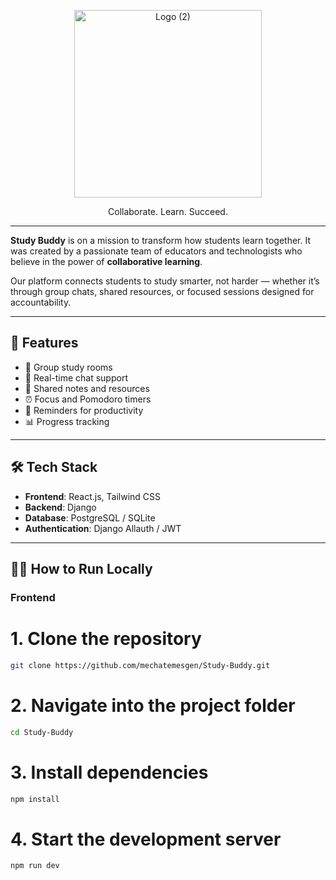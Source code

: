 <p align="center">
  <img src="https://github.com/user-attachments/assets/6fbc8eea-7c1e-43ee-9867-7174f2dacd93" alt="Logo (2)" width="300" />
</p>



<p align="center">
  Collaborate. Learn. Succeed.
</p>

---

**Study Buddy** is on a mission to transform how students learn together. It was created by a passionate team of educators and technologists who believe in the power of **collaborative learning**.

Our platform connects students to study smarter, not harder — whether it’s through group chats, shared resources, or focused sessions designed for accountability.

---

## 🌟 Features

- 👥 Group study rooms
- 💬 Real-time chat support
- 🧠 Shared notes and resources
- ⏰ Focus and Pomodoro timers
- 🔔 Reminders for productivity
- 📊 Progress tracking

---

## 🛠 Tech Stack

- **Frontend**: React.js, Tailwind CSS  
- **Backend**: Django  
- **Database**: PostgreSQL / SQLite  
- **Authentication**: Django Allauth / JWT  

---

## 🧑‍💻 How to Run Locally

### Frontend


# 1. Clone the repository
```bash
git clone https://github.com/mechatemesgen/Study-Buddy.git

```
# 2. Navigate into the project folder

```bash
cd Study-Buddy
```

# 3. Install dependencies

```bash
npm install
```
# 4. Start the development server

```bash
npm run dev
```
